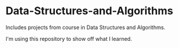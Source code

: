 # Data-Structures-and-Algorithms
Includes projects from course in Data Structures and Algorithms. 

I'm using this repository to show off what I learned. 

